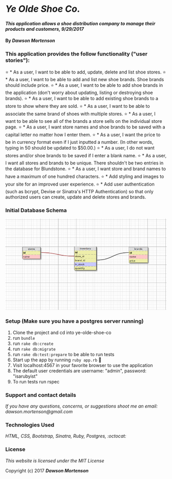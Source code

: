 # _Ye Olde Shoe Co._

#### _This application allows a shoe distribution company to manage their products and customers, 9/29/2017_

#### By _**Dawson Mortenson**_

### This application provides the follow functionality ("user stories"):
⭐ * As a user, I want to be able to add, update, delete and list shoe stores.
⭐ * As a user, I want to be able to add and list new shoe brands. Shoe brands should include price.
⭐ * As a user, I want to be able to add shoe brands in the application (don't worry about updating, listing or destroying shoe brands).
⭐ * As a user, I want to be able to add existing shoe brands to a store to show where they are sold.
⭐ * As a user, I want to be able to associate the same brand of shoes with multiple stores.
⭐ * As a user, I want to be able to see all of the brands a store sells on the individual store page.
⭐ * As a user, I want store names and shoe brands to be saved with a capital letter no matter how I enter them.
⭐ * As a user, I want the price to be in currency format even if I just inputted a number. (In other words, typing in 50 should be updated to $50.00.)
⭐ * As a user, I do not want stores and/or shoe brands to be saved if I enter a blank name.
⭐ * As a user, I want all stores and brands to be unique. There shouldn't be two entries in the database for Blundstone.
⭐ * As a user, I want store and brand names to have a maximum of one hundred characters.
⭐ * Add styling and images to your site for an improved user experience.
⭐ * Add user authentication (such as bcrypt, Devise or Sinatra's HTTP Authentication) so that only authorized users can create, update and delete stores and brands.

### Initial Database Schema
![Alt text](./public/db_schema_design.png?raw=true "Database Schema Design")

### Setup (Make sure you have a postgres server running)
1. Clone the project and cd into ye-olde-shoe-co
2. run `bundle`
3. run `rake db:create`
4. run `rake db:migrate`
5. run `rake db:test:prepare` to be able to run tests
6. Start up the app by running `ruby app.rb` :rocket:
7. Visit localhost:4567 in your favorite browser to use the application
8. The default user credentials are username: "admin", password: "isarubyist"
9. To run tests run rspec

### Support and contact details
_If you have any questions, concerns, or suggestions shoot me an email: dawson.mortenson@gmail.com_

### Technologies Used
_HTML, CSS, Bootstrap, Sinatra, Ruby, Postgres, :octocat:_

### License
*This website is licensed under the MIT License*

Copyright (c) 2017 **_Dawson Mortenson_**
